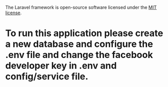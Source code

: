 
The Laravel framework is open-source software licensed under the [MIT license](https://opensource.org/licenses/MIT).
# To run this application please create a new database and configure the .env file and change the facebook developer key in .env and config/service file.
